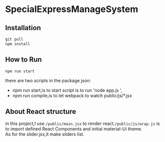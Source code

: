 # SpecialExpressManageSystem
##  Installation
```js
git pull
npm install
```
## How to Run
```js
npm run start
```
there are two scripts in the package json:
* npm run start,is to start script is to run 'node app.js ',
* npm run compile,is to let webpack to watch public/js/*.jsx

## About React structure
in this project,I use `/public/main.jsx` to render react.`/public/js/wrap.js` is to import defined React Components and initial material-Ui theme.<br>
As for the slider.jsx,it make sliders list.
